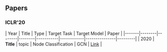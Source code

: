 ## Papers

### ICLR'20
| Year        | Title           | Type       |  Target Task | Target Model     |  Paper        |
|-------|--------|--------|--------|-----------|------------|---------------|---------|
| 2020 | **Title**  | topic  |  Node Classification  | GCN | [Link](https://arxiv.org/abs/2004.13825) |

